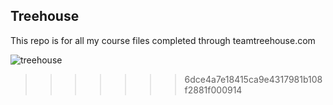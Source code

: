 ## Treehouse

This repo is for all my course files completed through teamtreehouse.com

![treehouse](https://user-images.githubusercontent.com/67144794/86949360-d26a1980-c14e-11ea-8b58-9e11c87442c8.jpg)
>>>>>>> 6dce4a7e18415ca9e4317981b108f2881f000914
